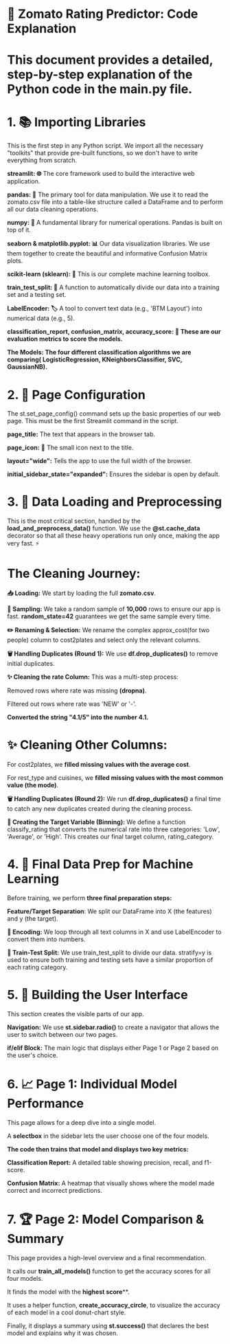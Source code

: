 # **📝 Zomato Rating Predictor: Code Explanation**
# This document provides a detailed, step-by-step explanation of the Python code in the main.py file.

# **1. 📚 Importing Libraries**
This is the first step in any Python script. We import all the necessary "toolkits" that provide pre-built functions, so we don't have to write everything from scratch.

**streamlit: 🌐** The core framework used to build the interactive web application.

**pandas: 🐼** The primary tool for data manipulation. We use it to read the zomato.csv file into a table-like structure called a DataFrame and to perform all our data cleaning operations.

**numpy: 🔢** A fundamental library for numerical operations. Pandas is built on top of it.

**seaborn & matplotlib.pyplot: 📊** Our data visualization libraries. We use them together to create the beautiful and informative Confusion Matrix plots.

**scikit-learn (sklearn): 🧠** This is our complete machine learning toolbox.

**train_test_split: 🔪** A function to automatically divide our data into a training set and a testing set.

**LabelEncoder: 🏷️** A tool to convert text data (e.g., 'BTM Layout') into numerical data (e.g., 5).

**classification_report, confusion_matrix, accuracy_score: 📜 These are our evaluation metrics to score the models.**

**The Models: The four different  classification algorithms we are comparing( LogisticRegression, KNeighborsClassifier, SVC, GaussianNB).**

# **2. 📄 Page Configuration**
The st.set_page_config() command sets up the basic properties of our web page. This must be the first Streamlit command in the script.

**page_title:** The text that appears in the browser tab.

**page_icon:** 🍔 The small icon next to the title.

**layout="wide":** Tells the app to use the full width of the browser.

**initial_sidebar_state="expanded":** Ensures the sidebar is open by default.

# **3. 🧹 Data Loading and Preprocessing**
This is the most critical section, handled by the **load_and_preprocess_data()** function. We use the **@st.cache_data** decorator so that all these heavy operations run only once, making the app very fast. ⚡

# The Cleaning Journey:
**📥 Loading:** We start by loading the full **zomato.csv**.

**🎲 Sampling:** We take a random sample of **10,000** rows to ensure our app is fast. **random_state=42** guarantees we get the same sample every time.

**✏️ Renaming & Selection:** We rename the complex approx_cost(for two people) column to cost2plates and select only the relevant columns.

**🗑️ Handling Duplicates (Round 1):** We use **df.drop_duplicates()** to remove initial duplicates.

**✨ Cleaning the rate Column:** This was a multi-step process:

Removed rows where rate was missing **(dropna)**.

Filtered out rows where rate was 'NEW' or '-'.

**Converted the string "4.1/5" into the number 4.1.**

# ✨ Cleaning Other Columns:

For cost2plates, we **filled missing values with the average cost**.

For rest_type and cuisines, we **filled missing values with the most common value (the mode)**.

**🗑️ Handling Duplicates (Round 2):** We run **df.drop_duplicates()** a final time to catch any new duplicates created during the cleaning process.

**🎯 Creating the Target Variable (Binning):** We define a function classify_rating that converts the numerical rate into three categories: 'Low', 'Average', or 'High'. This creates our final target column, rating_category.

# **4. 🤖 Final Data Prep for Machine Learning**
Before training, we perform **three final preparation steps:**

**Feature/Target Separation**: We split our DataFrame into X (the features) and y (the target).

**🔡 Encoding:** We loop through all text columns in X and use LabelEncoder to convert them into numbers.

**🔪 Train-Test Split:** We use train_test_split to divide our data. stratify=y is used to ensure both training and testing sets have a similar proportion of each rating category.

# **5. 🎨 Building the User Interface**
This section creates the visible parts of our app.

**Navigation:** We use **st.sidebar.radio()** to create a navigator that allows the user to switch between our two pages.

**if/elif Block:** The main logic that displays either Page 1 or Page 2 based on the user's choice.

# **6. 📈 Page 1: Individual Model Performance**
This page allows for a deep dive into a single model.

A **selectbox** in the sidebar lets the user choose one of the four models.

**The code then trains that model and displays two key metrics:**

**Classification Report:** A detailed table showing precision, recall, and f1-score.

**Confusion Matrix:** A heatmap that visually shows where the model made correct and incorrect predictions.

# **7. 🏆 Page 2: Model Comparison & Summary**
This page provides a high-level overview and a final recommendation.

It calls our **train_all_models()** function to get the accuracy scores for all four models.

It finds the model with the **highest score****.

It uses a helper function, **create_accuracy_circle**, to visualize the accuracy of each model in a cool donut-chart style.

Finally, it displays a summary using **st.success()** that declares the best model and explains why it was chosen.
